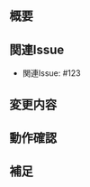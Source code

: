 ## 概要

## 関連Issue

- 関連Issue: #123

## 変更内容

## 動作確認

## 補足

<!-- GitHub Copilot prompt -->
<!-- I want to review in Japanese. -->

<!-- I want to review in Japanese. -->
